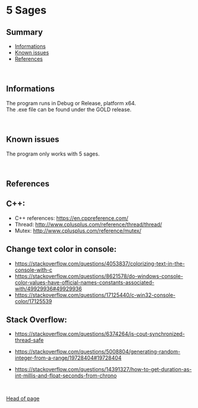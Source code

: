 # **5 Sages**

## **Summary**

- [Informations](#Informations)
- [Known issues](#Known%20issues)
- [References](#References)

<br>

## **Informations**

The program runs in Debug or Release, platform x64.  
The .exe file can be found under the GOLD release.

<br>

## **Known issues**

The program only works with 5 sages.

<br>

## **References**

C++:
---
- C++ references: https://en.cppreference.com/
- Thread: http://www.cplusplus.com/reference/thread/thread/
- Mutex: http://www.cplusplus.com/reference/mutex/

Change text color in console:
---
- https://stackoverflow.com/questions/4053837/colorizing-text-in-the-console-with-c
- https://stackoverflow.com/questions/8621578/do-windows-console-color-values-have-official-names-constants-associated-with/49929936#49929936
- https://stackoverflow.com/questions/17125440/c-win32-console-color/17125539

Stack Overflow:
---
- https://stackoverflow.com/questions/6374264/is-cout-synchronized-thread-safe

- https://stackoverflow.com/questions/5008804/generating-random-integer-from-a-range/19728404#19728404

- https://stackoverflow.com/questions/14391327/how-to-get-duration-as-int-millis-and-float-seconds-from-chrono

<br>

[Head of page](#Summary)
